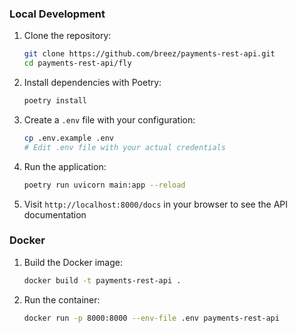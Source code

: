 ### Local Development

1. Clone the repository:
   ```bash
   git clone https://github.com/breez/payments-rest-api.git
   cd payments-rest-api/fly
   ```

2. Install dependencies with Poetry:
   ```bash
   poetry install
   ```

3. Create a `.env` file with your configuration:
   ```bash
   cp .env.example .env
   # Edit .env file with your actual credentials
   ```

4. Run the application:
   ```bash
   poetry run uvicorn main:app --reload
   ```

5. Visit `http://localhost:8000/docs` in your browser to see the API documentation

### Docker

1. Build the Docker image:
   ```bash
   docker build -t payments-rest-api .
   ```

2. Run the container:
   ```bash
   docker run -p 8000:8000 --env-file .env payments-rest-api
   ```
